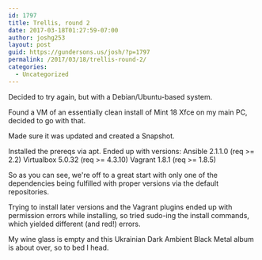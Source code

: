 ```yaml
---
id: 1797
title: Trellis, round 2
date: 2017-03-18T01:27:59-07:00
author: joshg253
layout: post
guid: https://gundersons.us/josh/?p=1797
permalink: /2017/03/18/trellis-round-2/
categories:
  - Uncategorized
---
```

Decided to try again, but with a Debian/Ubuntu-based system.

Found a VM of an essentially clean install of Mint 18 Xfce on my main PC, decided to go with that.

Made sure it was updated and created a Snapshot.

Installed the prereqs via apt. Ended up with versions:
Ansible 2.1.1.0 (req &gt;= 2.2)
Virtualbox 5.0.32 (req &gt;= 4.3.10)
Vagrant 1.8.1 (req &gt;= 1.8.5)

So as you can see, we're off to a great start with only one of the dependencies being fulfilled with proper versions via the default repositories.

Trying to install later versions and the Vagrant plugins ended up with permission errors while installing, so tried sudo-ing the install commands, which yielded different (and red!) errors.

My wine glass is empty and this Ukrainian Dark Ambient Black Metal album is about over, so to bed I head.